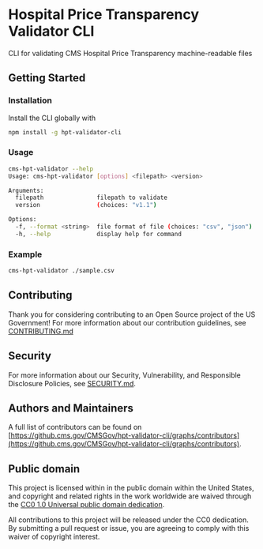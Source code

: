 # Hospital Price Transparency Validator CLI

CLI for validating CMS Hospital Price Transparency machine-readable files

## Getting Started

### Installation

Install the CLI globally with

```sh
npm install -g hpt-validator-cli
```

### Usage

```sh
cms-hpt-validator --help
Usage: cms-hpt-validator [options] <filepath> <version>

Arguments:
  filepath               filepath to validate
  version                (choices: "v1.1")

Options:
  -f, --format <string>  file format of file (choices: "csv", "json")
  -h, --help             display help for command
```

### Example

```sh
cms-hpt-validator ./sample.csv
```

## Contributing

Thank you for considering contributing to an Open Source project of the US
Government! For more information about our contribution guidelines, see
[CONTRIBUTING.md](CONTRIBUTING.md)

## Security

For more information about our Security, Vulnerability, and Responsible
Disclosure Policies, see [SECURITY.md](SECURITY.md).

## Authors and Maintainers

A full list of contributors can be found on [https://github.cms.gov/CMSGov/hpt-validator-cli/graphs/contributors](https://github.cms.gov/CMSGov/hpt-validator-cli/graphs/contributors).

## Public domain

This project is licensed within in the public domain within the United States,
and copyright and related rights in the work worldwide are waived through the
[CC0 1.0 Universal public domain
dedication](https://creativecommons.org/publicdomain/zero/1.0/).

All contributions to this project will be released under the CC0 dedication. By
submitting a pull request or issue, you are agreeing to comply with this waiver
of copyright interest.
